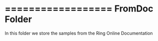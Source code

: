 ==================
FromDoc Folder
==================

In this folder we store the samples from the Ring Online Documentation 
